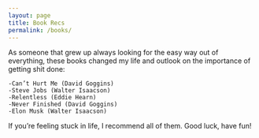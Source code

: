 ```yaml
---
layout: page
title: Book Recs
permalink: /books/
---
```

As someone that grew up always looking for the easy way out of everything, these books changed my life and outlook on the importance of getting shit done:

```
-Can’t Hurt Me (David Goggins)
-Steve Jobs (Walter Isaacson)
-Relentless (Eddie Hearn)
-Never Finished (David Goggins)
-Elon Musk (Walter Isaacson)
```
If you’re feeling stuck in life, I recommend all of them. Good luck, have fun!
